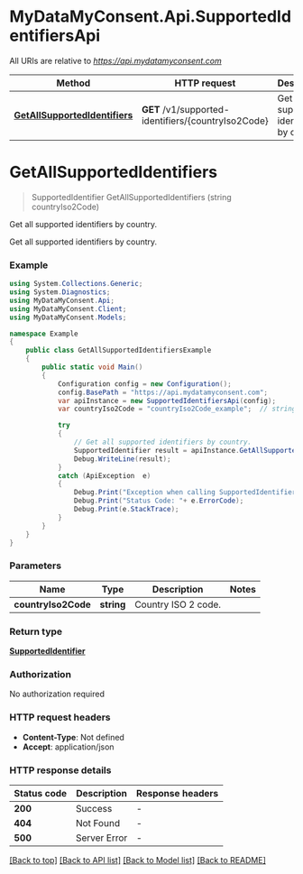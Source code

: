 # MyDataMyConsent.Api.SupportedIdentifiersApi

All URIs are relative to *https://api.mydatamyconsent.com*

Method | HTTP request | Description
------------- | ------------- | -------------
[**GetAllSupportedIdentifiers**](SupportedIdentifiersApi.md#getallsupportedidentifiers) | **GET** /v1/supported-identifiers/{countryIso2Code} | Get all supported identifiers by country.


<a name="getallsupportedidentifiers"></a>
# **GetAllSupportedIdentifiers**
> SupportedIdentifier GetAllSupportedIdentifiers (string countryIso2Code)

Get all supported identifiers by country.

Get all supported identifiers by country.

### Example
```csharp
using System.Collections.Generic;
using System.Diagnostics;
using MyDataMyConsent.Api;
using MyDataMyConsent.Client;
using MyDataMyConsent.Models;

namespace Example
{
    public class GetAllSupportedIdentifiersExample
    {
        public static void Main()
        {
            Configuration config = new Configuration();
            config.BasePath = "https://api.mydatamyconsent.com";
            var apiInstance = new SupportedIdentifiersApi(config);
            var countryIso2Code = "countryIso2Code_example";  // string | Country ISO 2 code.

            try
            {
                // Get all supported identifiers by country.
                SupportedIdentifier result = apiInstance.GetAllSupportedIdentifiers(countryIso2Code);
                Debug.WriteLine(result);
            }
            catch (ApiException  e)
            {
                Debug.Print("Exception when calling SupportedIdentifiersApi.GetAllSupportedIdentifiers: " + e.Message );
                Debug.Print("Status Code: "+ e.ErrorCode);
                Debug.Print(e.StackTrace);
            }
        }
    }
}
```

### Parameters

Name | Type | Description  | Notes
------------- | ------------- | ------------- | -------------
 **countryIso2Code** | **string**| Country ISO 2 code. | 

### Return type

[**SupportedIdentifier**](SupportedIdentifier.md)

### Authorization

No authorization required

### HTTP request headers

 - **Content-Type**: Not defined
 - **Accept**: application/json


### HTTP response details
| Status code | Description | Response headers |
|-------------|-------------|------------------|
| **200** | Success |  -  |
| **404** | Not Found |  -  |
| **500** | Server Error |  -  |

[[Back to top]](#) [[Back to API list]](../README.md#documentation-for-api-endpoints) [[Back to Model list]](../README.md#documentation-for-models) [[Back to README]](../README.md)

